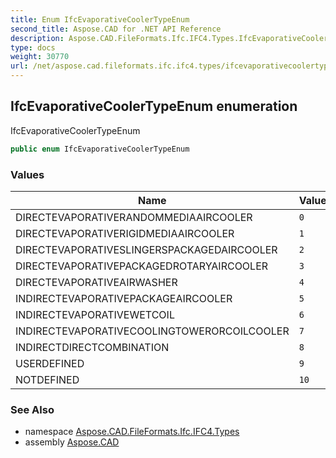 ```yaml
---
title: Enum IfcEvaporativeCoolerTypeEnum
second_title: Aspose.CAD for .NET API Reference
description: Aspose.CAD.FileFormats.Ifc.IFC4.Types.IfcEvaporativeCoolerTypeEnum enum. IfcEvaporativeCoolerTypeEnum
type: docs
weight: 30770
url: /net/aspose.cad.fileformats.ifc.ifc4.types/ifcevaporativecoolertypeenum/
---
```

## IfcEvaporativeCoolerTypeEnum enumeration

IfcEvaporativeCoolerTypeEnum

```csharp
public enum IfcEvaporativeCoolerTypeEnum
```

### Values

| Name | Value | Description |
| --- | --- | --- |
| DIRECTEVAPORATIVERANDOMMEDIAAIRCOOLER | `0` |  |
| DIRECTEVAPORATIVERIGIDMEDIAAIRCOOLER | `1` |  |
| DIRECTEVAPORATIVESLINGERSPACKAGEDAIRCOOLER | `2` |  |
| DIRECTEVAPORATIVEPACKAGEDROTARYAIRCOOLER | `3` |  |
| DIRECTEVAPORATIVEAIRWASHER | `4` |  |
| INDIRECTEVAPORATIVEPACKAGEAIRCOOLER | `5` |  |
| INDIRECTEVAPORATIVEWETCOIL | `6` |  |
| INDIRECTEVAPORATIVECOOLINGTOWERORCOILCOOLER | `7` |  |
| INDIRECTDIRECTCOMBINATION | `8` |  |
| USERDEFINED | `9` |  |
| NOTDEFINED | `10` |  |

### See Also

* namespace [Aspose.CAD.FileFormats.Ifc.IFC4.Types](../../aspose.cad.fileformats.ifc.ifc4.types/)
* assembly [Aspose.CAD](../../)


